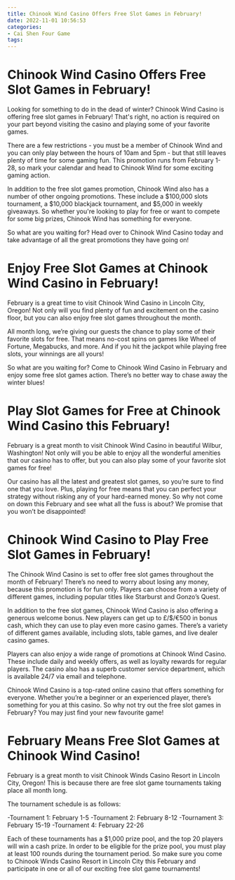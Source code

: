 ```yaml
---
title: Chinook Wind Casino Offers Free Slot Games in February!
date: 2022-11-01 10:56:53
categories:
- Cai Shen Four Game
tags:
---
```



#  Chinook Wind Casino Offers Free Slot Games in February!

Looking for something to do in the dead of winter? Chinook Wind Casino is offering free slot games in February! That's right, no action is required on your part beyond visiting the casino and playing some of your favorite games.

There are a few restrictions - you must be a member of Chinook Wind and you can only play between the hours of 10am and 5pm - but that still leaves plenty of time for some gaming fun. This promotion runs from February 1-28, so mark your calendar and head to Chinook Wind for some exciting gaming action.

In addition to the free slot games promotion, Chinook Wind also has a number of other ongoing promotions. These include a $100,000 slots tournament, a $10,000 blackjack tournament, and $5,000 in weekly giveaways. So whether you're looking to play for free or want to compete for some big prizes, Chinook Wind has something for everyone.

So what are you waiting for? Head over to Chinook Wind Casino today and take advantage of all the great promotions they have going on!

#  Enjoy Free Slot Games at Chinook Wind Casino in February!

February is a great time to visit Chinook Wind Casino in Lincoln City, Oregon! Not only will you find plenty of fun and excitement on the casino floor, but you can also enjoy free slot games throughout the month.

All month long, we’re giving our guests the chance to play some of their favorite slots for free. That means no-cost spins on games like Wheel of Fortune, Megabucks, and more. And if you hit the jackpot while playing free slots, your winnings are all yours!

So what are you waiting for? Come to Chinook Wind Casino in February and enjoy some free slot games action. There’s no better way to chase away the winter blues!

#  Play Slot Games for Free at Chinook Wind Casino this February!

February is a great month to visit Chinook Wind Casino in beautiful Wilbur, Washington! Not only will you be able to enjoy all the wonderful amenities that our casino has to offer, but you can also play some of your favorite slot games for free!

Our casino has all the latest and greatest slot games, so you’re sure to find one that you love. Plus, playing for free means that you can perfect your strategy without risking any of your hard-earned money. So why not come on down this February and see what all the fuss is about? We promise that you won’t be disappointed!

#  Chinook Wind Casino to Play Free Slot Games in February!

The Chinook Wind Casino is set to offer free slot games throughout the month of February! There’s no need to worry about losing any money, because this promotion is for fun only. Players can choose from a variety of different games, including popular titles like Starburst and Gonzo’s Quest.

In addition to the free slot games, Chinook Wind Casino is also offering a generous welcome bonus. New players can get up to £/$/€500 in bonus cash, which they can use to play even more casino games. There’s a variety of different games available, including slots, table games, and live dealer casino games.

Players can also enjoy a wide range of promotions at Chinook Wind Casino. These include daily and weekly offers, as well as loyalty rewards for regular players. The casino also has a superb customer service department, which is available 24/7 via email and telephone.

Chinook Wind Casino is a top-rated online casino that offers something for everyone. Whether you’re a beginner or an experienced player, there’s something for you at this casino. So why not try out the free slot games in February? You may just find your new favourite game!

#  February Means Free Slot Games at Chinook Wind Casino!

February is a great month to visit Chinook Winds Casino Resort in Lincoln City, Oregon! This is because there are free slot game tournaments taking place all month long.

The tournament schedule is as follows:

-Tournament 1: February 1-5
-Tournament 2: February 8-12
-Tournament 3: February 15-19
-Tournament 4: February 22-26

Each of these tournaments has a $1,000 prize pool, and the top 20 players will win a cash prize. In order to be eligible for the prize pool, you must play at least 100 rounds during the tournament period. So make sure you come to Chinook Winds Casino Resort in Lincoln City this February and participate in one or all of our exciting free slot game tournaments!